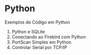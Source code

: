 # Python
Exemplos de Código em Python

1. Python e SQLite
2. Conectando ao Firebird com Python
3. PortScan Simples em Python
4. Controlar Serial por TCP/IP
